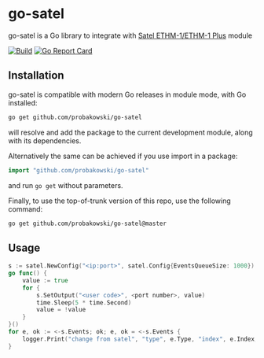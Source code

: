 # go-satel

go-satel is a Go library to integrate
with [Satel ETHM-1/ETHM-1 Plus](https://www.satel.pl/produkty/sswin/komunikacja-i-powiadamianie/komunikacja-tcp-ip/ethm-1-plus/)
module

[![Build](https://github.com/probakowski/go-satel/actions/workflows/build.yml/badge.svg)](https://github.com/probakowski/go-satel/actions/workflows/build.yml)
[![Go Report Card](https://goreportcard.com/badge/github.com/probakowski/go-satel)](https://goreportcard.com/report/github.com/probakowski/go-satel)

## Installation
go-satel is compatible with modern Go releases in module mode, with Go installed:

```bash
go get github.com/probakowski/go-satel
```

will resolve and add the package to the current development module, along with its dependencies.

Alternatively the same can be achieved if you use import in a package:

```go
import "github.com/probakowski/go-satel"
```

and run `go get` without parameters.

Finally, to use the top-of-trunk version of this repo, use the following command:

```bash
go get github.com/probakowski/go-satel@master
```

## Usage
```go
s := satel.NewConfig("<ip:port>", satel.Config{EventsQueueSize: 1000})
go func() {
    value := true
    for {
        s.SetOutput("<user code>", <port number>, value)
        time.Sleep(5 * time.Second)
        value = !value
    }
}()
for e, ok := <-s.Events; ok; e, ok = <-s.Events {
    logger.Print("change from satel", "type", e.Type, "index", e.Index, "value", e.Value)
}
```